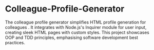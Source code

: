 # Colleague-Profile-Generator
The colleague profile generator simplifies HTML profile generation for colleagues . It integrates with Node.js's Inquirer module for user input, creating sleek HTML pages with custom styles. This project showcases OOP and TDD principles, emphasising software development best practices.
